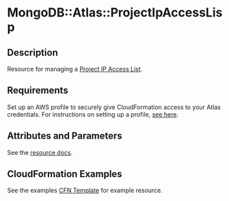 # MongoDB::Atlas::ProjectIpAccessLisp

## Description
Resource for managing a [Project IP Access List](https://www.mongodb.com/docs/api/doc/atlas-admin-api-v2/group/endpoint-project-ip-access-list).

## Requirements

Set up an AWS profile to securely give CloudFormation access to your Atlas credentials.
For instructions on setting up a profile, [see here](/README.md#mongodb-atlas-api-keys-credential-management).

## Attributes and Parameters

See the [resource docs](./docs/README.md).

## CloudFormation Examples

See the examples [CFN Template](/examples/project-ip-access-list/project-ip-access-list.json) for example resource.
